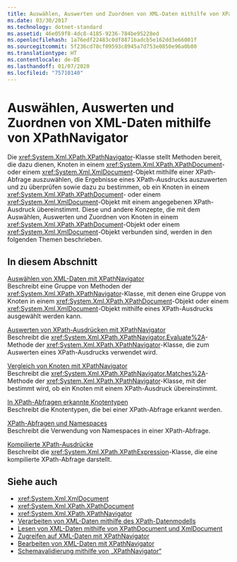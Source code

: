 ```yaml
---
title: Auswählen, Auswerten und Zuordnen von XML-Daten mithilfe von XPathNavigator
ms.date: 03/30/2017
ms.technology: dotnet-standard
ms.assetid: 46e059f8-4dc8-4185-9236-784be95228ed
ms.openlocfilehash: 1a76edf22483c0df8871badcb5e162dd3e66001f
ms.sourcegitcommit: 5f236cd78cf09593c8945a7d753e0850e96a0b80
ms.translationtype: HT
ms.contentlocale: de-DE
ms.lasthandoff: 01/07/2020
ms.locfileid: "75710140"
---
```

# <a name="selecting-evaluating-and-matching-xml-data-using-xpathnavigator"></a>Auswählen, Auswerten und Zuordnen von XML-Daten mithilfe von XPathNavigator
Die <xref:System.Xml.XPath.XPathNavigator>-Klasse stellt Methoden bereit, die dazu dienen, Knoten in einem <xref:System.Xml.XPath.XPathDocument>- oder einem <xref:System.Xml.XmlDocument>-Objekt mithilfe einer XPath-Abfrage auszuwählen, die Ergebnisse eines XPath-Ausdrucks auszuwerten und zu überprüfen sowie dazu zu bestimmen, ob ein Knoten in einem <xref:System.Xml.XPath.XPathDocument>- oder einem <xref:System.Xml.XmlDocument>-Objekt mit einem angegebenen XPath-Ausdruck übereinstimmt. Diese und andere Konzepte, die mit dem Auswählen, Auswerten und Zuordnen von Knoten in einem <xref:System.Xml.XPath.XPathDocument>-Objekt oder einem <xref:System.Xml.XmlDocument>-Objekt verbunden sind, werden in den folgenden Themen beschrieben.  
  
## <a name="in-this-section"></a>In diesem Abschnitt  
 [Auswählen von XML-Daten mit XPathNavigator](../../../../docs/standard/data/xml/select-xml-data-using-xpathnavigator.md)  
 Beschreibt eine Gruppe von Methoden der <xref:System.Xml.XPath.XPathNavigator>-Klasse, mit denen eine Gruppe von Knoten in einem <xref:System.Xml.XPath.XPathDocument>-Objekt oder einem <xref:System.Xml.XmlDocument>-Objekt mithilfe eines XPath-Ausdrucks ausgewählt werden kann.  
  
 [Auswerten von XPath-Ausdrücken mit XPathNavigator](../../../../docs/standard/data/xml/evaluate-xpath-expressions-using-xpathnavigator.md)  
 Beschreibt die <xref:System.Xml.XPath.XPathNavigator.Evaluate%2A>-Methode der <xref:System.Xml.XPath.XPathNavigator>-Klasse, die zum Auswerten eines XPath-Ausdrucks verwendet wird.  
  
 [Vergleich von Knoten mit XPathNavigator](../../../../docs/standard/data/xml/matching-nodes-using-xpathnavigator.md)  
 Beschreibt die <xref:System.Xml.XPath.XPathNavigator.Matches%2A>-Methode der <xref:System.Xml.XPath.XPathNavigator>-Klasse, mit der bestimmt wird, ob ein Knoten mit einem XPath-Ausdruck übereinstimmt.  
  
 [In XPath-Abfragen erkannte Knotentypen](../../../../docs/standard/data/xml/node-types-recognized-with-xpath-queries.md)  
 Beschreibt die Knotentypen, die bei einer XPath-Abfrage erkannt werden.  
  
 [XPath-Abfragen und Namespaces](../../../../docs/standard/data/xml/xpath-queries-and-namespaces.md)  
 Beschreibt die Verwendung von Namespaces in einer XPath-Abfrage.  
  
 [Kompilierte XPath-Ausdrücke](../../../../docs/standard/data/xml/compiled-xpath-expressions.md)  
 Beschreibt die <xref:System.Xml.XPath.XPathExpression>-Klasse, die eine kompilierte XPath-Abfrage darstellt.  
  
## <a name="see-also"></a>Siehe auch

- <xref:System.Xml.XmlDocument>
- <xref:System.Xml.XPath.XPathDocument>
- <xref:System.Xml.XPath.XPathNavigator>
- [Verarbeiten von XML-Daten mithilfe des XPath-Datenmodells](../../../../docs/standard/data/xml/process-xml-data-using-the-xpath-data-model.md)
- [Lesen von XML-Daten mithilfe von XPathDocument und XmlDocument](../../../../docs/standard/data/xml/reading-xml-data-using-xpathdocument-and-xmldocument.md)
- [Zugreifen auf XML-Daten mit XPathNavigator](../../../../docs/standard/data/xml/accessing-xml-data-using-xpathnavigator.md)
- [Bearbeiten von XML-Daten mit XPathNavigator](../../../../docs/standard/data/xml/editing-xml-data-using-xpathnavigator.md)
- [Schemavalidierung mithilfe von „XPathNavigator“](../../../../docs/standard/data/xml/schema-validation-using-xpathnavigator.md)
